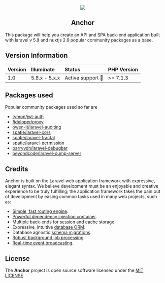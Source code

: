 <p align="center">
    <img src="https://github.com/psgganesh/anchor/blob/master/public/anchor-90.png?raw=true" />
    <h2 align="center">Anchor</h2>
</p>

This package will help you create an API and SPA back-end application built with laravel v 5.8 and nuxtjs 2.6 popular community packages as a base. 

## Version Information
 Version   | Illuminate    | Status                  | PHP Version
:----------|:--------------|:------------------------|:------------
 1.0       | 5.8.x - 5.x.x | Active support :rocket: | >= 7.1.3

## Packages used
Popular community packages used so far are

- [tymon/jwt-auth](https://github.com/tymon/jwt-auth)
- [fideloper/proxy](https://github.com/fideloper/TrustedProxy)
- [owen-it/laravel-auditing](https://github.com/owen-it/laravel-auditing)
- [spatie/laravel-cors](https://github.com/spatie/laravel-cors)
- [spatie/laravel-fractal](https://github.com/spatie/laravel-fractal)
- [spatie/laravel-permission](https://github.com/spatie/laravel-permission)
- [barryvdh/laravel-debugbar](https://github.com/barryvdh/laravel-debugbar)
- [beyondcode/laravel-dump-server](https://github.com/beyondcode/laravel-dump-server)


## Credits
Anchor is built on the Laravel web application framework with expressive, elegant syntax. We believe development must be an enjoyable and creative experience to be truly fulfilling; the application framework takes the pain out of development by easing common tasks used in many web projects, such as:

- [Simple, fast routing engine](https://laravel.com/docs/routing).
- [Powerful dependency injection container](https://laravel.com/docs/container).
- Multiple back-ends for [session](https://laravel.com/docs/session) and [cache](https://laravel.com/docs/cache) storage.
- Expressive, intuitive [database ORM](https://laravel.com/docs/eloquent).
- Database agnostic [schema migrations](https://laravel.com/docs/migrations).
- [Robust background job processing](https://laravel.com/docs/queues).
- [Real-time event broadcasting](https://laravel.com/docs/broadcasting).

## License
The **Anchor** project is open source software licensed under the [MIT LICENSE](LICENSE.md).
